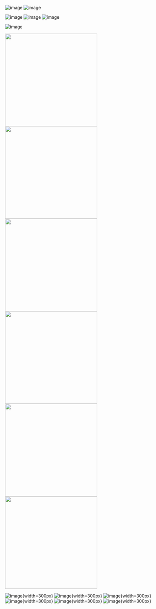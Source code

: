![image](https://github.com/NoamFeldman43/SMS-Sender/assets/145356566/b4df20c7-2303-458f-a7b1-34851ced8041)
![image](https://github.com/NoamFeldman43/SMS-Sender/assets/145356566/bb84a880-edaf-4d42-a601-3c2ea62a019f)

![image](https://github.com/NoamFeldman43/SMS-Sender/assets/145356566/815f41d4-d83d-4197-aa0c-67bd771697f1)
![image](https://github.com/NoamFeldman43/SMS-Sender/assets/145356566/30de7b68-dba9-423e-a829-599b4cb81b01)
![image](https://github.com/NoamFeldman43/SMS-Sender/assets/145356566/e21390fa-54b3-4c1d-b562-1483d71cc4f2)

![image](https://github.com/NoamFeldman43/SMS-Sender/assets/145356566/b2b82f0a-9cc4-495e-8c36-ee7e346421b1)


<img src="https://github.com/NoamFeldman43/SMS-Sender/assets/145356566/b4df20c7-2303-458f-a7b1-34851ced8041" width="300px">
<img src="https://github.com/NoamFeldman43/SMS-Sender/assets/145356566/bb84a880-edaf-4d42-a601-3c2ea62a019f" width="300px">
<img src="https://github.com/NoamFeldman43/SMS-Sender/assets/145356566/815f41d4-d83d-4197-aa0c-67bd771697f1" width="300px">
<img src="https://github.com/NoamFeldman43/SMS-Sender/assets/145356566/30de7b68-dba9-423e-a829-599b4cb81b01" width="300px">
<img src="https://github.com/NoamFeldman43/SMS-Sender/assets/145356566/e21390fa-54b3-4c1d-b562-1483d71cc4f2" width="300px">
<img src="https://github.com/NoamFeldman43/SMS-Sender/assets/145356566/b2b82f0a-9cc4-495e-8c36-ee7e346421b1" width="300px">


![image](https://github.com/NoamFeldman43/SMS-Sender/assets/145356566/b4df20c7-2303-458f-a7b1-34851ced8041){width=300px}
![image](https://github.com/NoamFeldman43/SMS-Sender/assets/145356566/bb84a880-edaf-4d42-a601-3c2ea62a019f){width=300px}
![image](https://github.com/NoamFeldman43/SMS-Sender/assets/145356566/815f41d4-d83d-4197-aa0c-67bd771697f1){width=300px}
![image](https://github.com/NoamFeldman43/SMS-Sender/assets/145356566/30de7b68-dba9-423e-a829-599b4cb81b01){width=300px}
![image](https://github.com/NoamFeldman43/SMS-Sender/assets/145356566/e21390fa-54b3-4c1d-b562-1483d71cc4f2){width=300px}
![image](https://github.com/NoamFeldman43/SMS-Sender/assets/145356566/b2b82f0a-9cc4-495e-8c36-ee7e346421b1){width=300px}
